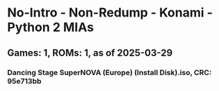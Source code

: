 # No-Intro - Non-Redump - Konami - Python 2 MIAs
## Games: 1, ROMs: 1, as of 2025-03-29

### Dancing Stage SuperNOVA (Europe) (Install Disk).iso, CRC: 95e713bb
